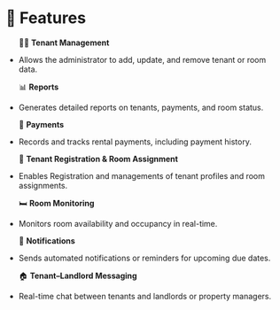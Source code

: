 # 🚀 Features

<ul>
  
🧑‍💼 **Tenant Management**
<li>Allows the administrator to add, update, and remove tenant or room data.</li>


📊 **Reports**
<li>Generates detailed reports on tenants, payments, and room status.</li>


💸 **Payments**
<li>Records and tracks rental payments, including payment history.</li>


👥 **Tenant Registration & Room Assignment**  
<li>Enables Registration and managements of tenant profiles and room assignments.</li>


🛏️ **Room Monitoring**
<li>Monitors room availability and occupancy in real-time.</li>


🔔 **Notifications**
<li>Sends automated notifications or reminders for upcoming due dates.</li>


🏠 **Tenant–Landlord Messaging**
<li>Real-time chat between tenants and landlords or property managers.</li>
</ul>


